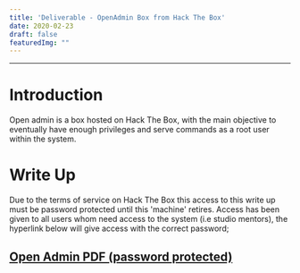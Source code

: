 ```yaml
---
title: 'Deliverable - OpenAdmin Box from Hack The Box'
date: 2020-02-23
draft: false
featuredImg: ""
---
```

************
# Introduction

Open admin is a box hosted on Hack The Box, with the main objective to eventually have enough privileges and serve commands as a root user within the system.



# Write Up

Due to the terms of service on Hack The Box this access to this write up must be password protected until this 'machine' retires. Access has been given to all users whom need access to the system (i.e studio mentors), the hyperlink below will give access with the correct password;


## **[Open Admin PDF (password protected)](/HANotes.pdf)**

